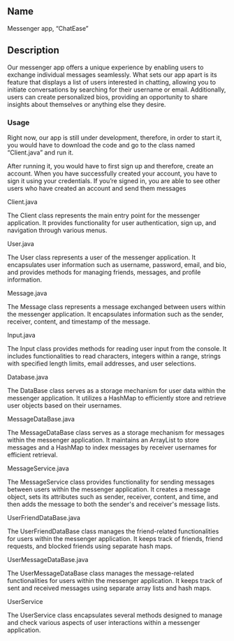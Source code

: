 ## Name

Messenger app, “ChatEase”

## Description

Our messenger app offers a unique experience by enabling users to exchange individual messages seamlessly. What sets our app apart is its feature that displays a list of users interested in chatting, allowing you to initiate conversations by searching for their username or email. Additionally, users can create personalized bios, providing an opportunity to share insights about themselves or anything else they desire.

### Usage

Right now, our app is still under development, therefore, in order to start it, you would have to download the code and go to the class named “Client.java” and run it. 

After running it, you would have to first sign up and therefore, create an account. When you have successfully created your account, you have to sign it using your credentials. If you’re signed in, you are able to see other users who have created an account and send them messages 


Client.java

The Client class represents the main entry point for the messenger application. It provides functionality for user authentication, sign up, and navigation through various menus.

User.java

The User class represents a user of the messenger application. It encapsulates user information such as username, password, email, and bio, and provides methods for managing friends, messages, and profile information.

Message.java

The Message class represents a message exchanged between users within the messenger application. It encapsulates information such as the sender, receiver, content, and timestamp of the message.

Input.java

 The Input class provides methods for reading user input from the console. It includes functionalities to read characters, integers within a range, strings with specified length limits, email addresses, and user selections.

Database.java

The DataBase class serves as a storage mechanism for user data within the messenger application. It utilizes a HashMap to efficiently store and retrieve user objects based on their usernames.

MessageDataBase.java

The MessageDataBase class serves as a storage mechanism for messages within the messenger application. It maintains an ArrayList to store messages and a HashMap to index messages by receiver usernames for efficient retrieval.

MessageService.java

The MessageService class provides functionality for sending messages between users within the messenger application. It creates a message object, sets its attributes such as sender, receiver, content, and time, and then adds the message to both the sender's and receiver's message lists.

UserFriendDataBase.java

The UserFriendDataBase class manages the friend-related functionalities for users within the messenger application. It keeps track of friends, friend requests, and blocked friends using separate hash maps. 

UserMessageDataBase.java

The UserMessageDataBase class manages the message-related functionalities for users within the messenger application. It keeps track of sent and received messages using separate array lists and hash maps. 

UserService

The UserService class encapsulates several methods designed to manage and check various aspects of user interactions within a messenger application.
	

